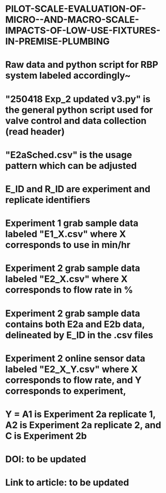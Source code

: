 # PILOT-SCALE-EVALUATION-OF-MICRO--AND-MACRO-SCALE-IMPACTS-OF-LOW-USE-FIXTURES-IN-PREMISE-PLUMBING
# 
# Raw data and python script for RBP system labeled accordingly~
# "250418 Exp_2 updated v3.py" is the general python script used for valve control and data collection (read header)
# "E2aSched.csv" is the usage pattern which can be adjusted 
# E_ID and R_ID are experiment and replicate identifiers
# Experiment 1 grab sample data labeled "E1_X.csv" where X corresponds to use in min/hr
# Experiment 2 grab sample data labeled "E2_X.csv" where X corresponds to flow rate in %
# Experiment 2 grab sample data contains both E2a and E2b data, delineated by E_ID in the .csv files
# Experiment 2 online sensor data labeled "E2_X_Y.csv" where X corresponds to flow rate, and Y corresponds to experiment,
# Y = A1 is Experiment 2a replicate 1, A2 is Experiment 2a replicate 2, and C is Experiment 2b 
#
# DOI: to be updated
# Link to article: to be updated
